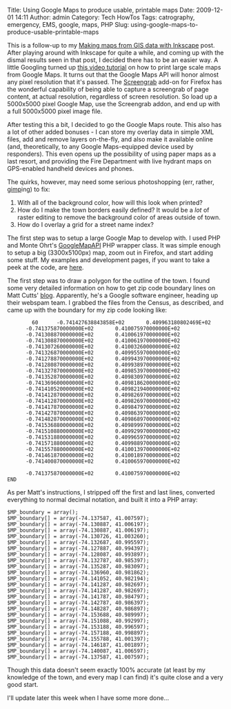 Title: Using Google Maps to produce usable, printable maps
Date: 2009-12-01 14:11
Author: admin
Category: Tech HowTos
Tags: catrography, emergency, EMS, google, maps, PHP
Slug: using-google-maps-to-produce-usable-printable-maps

This is a follow-up to my [Making maps from GIS data with Inkscape][]
post. After playing around with Inkscape for quite a while, and coming
up with the dismal results seen in that post, I decided there has to be
an easier way. A little Googling turned up [this video tutorial][] on
how to print large scale maps from Google Maps. It turns out that the
Google Maps API will honor almost any pixel resolution that it's passed.
The [Screengrab][] add-on for Firefox has the wonderful capability of
being able to capture a screengrab of page content, at actual
resolution, regardless of screen resolution. So load up a 5000x5000
pixel Google Map, use the Screengrab addon, and end up with a full
5000x5000 pixel image file.

After testing this a bit, I decided to go the Google Maps route. This
also has a lot of other added bonuses - I can store my overlay data in
simple XML files, add and remove layers on-the-fly, and also make it
available online (and, theoretically, to any Google Maps-equipped device
used by responders). This even opens up the possibility of using paper
maps as a last resort, and providing the Fire Department with live
hydrant maps on GPS-enabled handheld devices and phones.

The quirks, however, may need some serious photoshopping (err, rather,
[gimp][]ing) to fix:

1.  With all of the background color, how will this look when printed?
2.  How do I make the town borders easily defined? It would be a *lot*
    of raster editing to remove the background color of areas outside of
    town.
3.  How do I overlay a grid for a street name index?

The first step was to setup a large Google Map to develop with. I used
PHP and Monte Ohrt's [GoogleMapAPI][] PHP wrapper class. It was simple
enough to setup a big (3300x5100px) map, zoom out in Firefox, and start
adding some stuff. My examples and development pages, if you want to
take a peek at the code, are [here][].

The first step was to draw a polygon for the outline of the town. I
found some very detailed information on how to get zip code boundary
lines on Matt Cutts' [blog][]. Apparently, he's a Google software
engineer, heading up their webspam team. I grabbed the files from the
Census, as described, and came up with the boundary for my zip code
looking like:

~~~~{.text}
        60      -0.741427638843858E+02       0.409963180802469E+02
      -0.741375870000000E+02       0.410075970000000E+02
      -0.741308870000000E+02       0.410061970000000E+02
      -0.741308870000000E+02       0.410061970000000E+02
      -0.741307260000000E+02       0.410032600000000E+02
      -0.741326870000000E+02       0.409955970000000E+02
      -0.741278870000000E+02       0.409943970000000E+02
      -0.741280870000000E+02       0.409938970000000E+02
      -0.741327870000000E+02       0.409853970000000E+02
      -0.741352870000000E+02       0.409830970000000E+02
      -0.741369600000000E+02       0.409818620000000E+02
      -0.741410520000000E+02       0.409821940000000E+02
      -0.741412870000000E+02       0.409826970000000E+02
      -0.741412870000000E+02       0.409826970000000E+02
      -0.741417870000000E+02       0.409847970000000E+02
      -0.741427870000000E+02       0.409863970000000E+02
      -0.741482870000000E+02       0.409868970000000E+02
      -0.741536880000000E+02       0.409899970000000E+02
      -0.741510880000000E+02       0.409929970000000E+02
      -0.741531880000000E+02       0.409965970000000E+02
      -0.741571880000000E+02       0.409988970000000E+02
      -0.741557880000000E+02       0.410013970000000E+02
      -0.741461870000000E+02       0.410018970000000E+02
      -0.741400870000000E+02       0.410065970000000E+02

      -0.741375870000000E+02       0.410075970000000E+02
END
~~~~

As per Matt's instructions, I stripped off the first and last lines,
converted everything to normal decimal notation, and built it into a PHP
array:

~~~~{.php}
$MP_boundary = array();
$MP_boundary[] = array(-74.137587, 41.007597);
$MP_boundary[] = array(-74.130887, 41.006197);
$MP_boundary[] = array(-74.130887, 41.006197);
$MP_boundary[] = array(-74.130726, 41.003260);
$MP_boundary[] = array(-74.132687, 40.995597);
$MP_boundary[] = array(-74.127887, 40.994397);
$MP_boundary[] = array(-74.128087, 40.993897);
$MP_boundary[] = array(-74.132787, 40.985397);
$MP_boundary[] = array(-74.135287, 40.983097);
$MP_boundary[] = array(-74.136960, 40.981862);
$MP_boundary[] = array(-74.141052, 40.982194);
$MP_boundary[] = array(-74.141287, 40.982697);
$MP_boundary[] = array(-74.141287, 40.982697);
$MP_boundary[] = array(-74.141787, 40.984797);
$MP_boundary[] = array(-74.142787, 40.986397);
$MP_boundary[] = array(-74.148287, 40.986897);
$MP_boundary[] = array(-74.153688, 40.989997);
$MP_boundary[] = array(-74.151088, 40.992997);
$MP_boundary[] = array(-74.153188, 40.996597);
$MP_boundary[] = array(-74.157188, 40.998897);
$MP_boundary[] = array(-74.155788, 41.001397);
$MP_boundary[] = array(-74.146187, 41.001897);
$MP_boundary[] = array(-74.140087, 41.006597);
$MP_boundary[] = array(-74.137587, 41.007597);
~~~~

Though this data doesn't seem exactly 100% accurate (at least by my
knowledge of the town, and every map I can find) it's quite close and a
very good start.

I'll update later this week when I have some more done...

  [Making maps from GIS data with Inkscape]: /2009/11/making-maps-from-gis-data-with-inkscape/
  [this video tutorial]: http://www.wipeout44.com/video/misc/google_maps_large.asp
  [Screengrab]: https://addons.mozilla.org/en-US/firefox/addon/1146
  [gimp]: http://www.gimp.org/
  [GoogleMapAPI]: http://www.phpinsider.com/php/code/GoogleMapAPI/
  [here]: http://www.jasonantman.com/indexed/googleMaps/
  [blog]: http://www.mattcutts.com/blog/fun-with-zip-codes/

